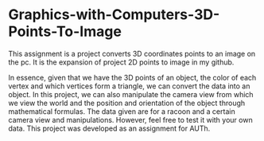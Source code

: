 # Graphics-with-Computers-3D-Points-To-Image
This assignment is a project converts 3D coordinates points to an image on the pc. It is the expansion of project 2D points to image in my github.

In essence, given that we have the 3D points of an object, the color of each vertex and which vertices form a triangle, we can convert the data into an object.
In this project, we can also manipulate the camera view from which we view the world and the position and orientation of the object through mathematical formulas.
The data given are for a racoon and a certain camera view and manipulations. However, feel free to test it with your own data.
This project was developed as an assignment for AUTh.
